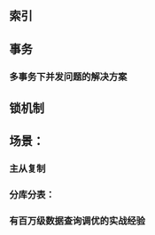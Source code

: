 ## 索引



## 事务
### 多事务下并发问题的解决方案



## 锁机制










## 场景：


### 主从复制

### 分库分表：

### 有百万级数据查询调优的实战经验